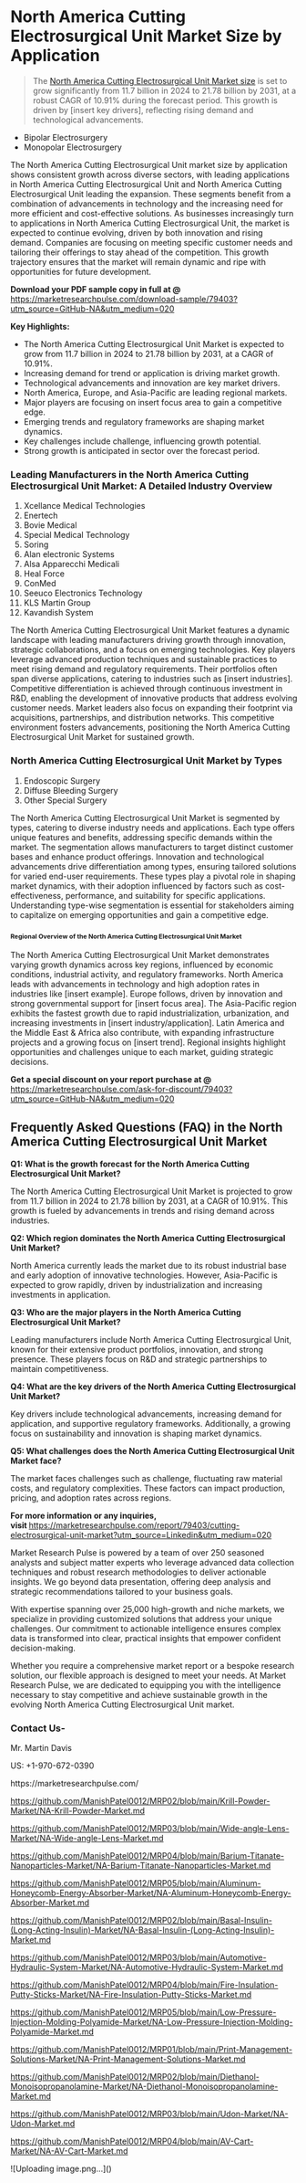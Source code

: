 <h1>North America Cutting Electrosurgical Unit Market&nbsp;Size by Application</h1><blockquote><p>The <a href="https://marketresearchpulse.com/download-sample/79403?utm_source=GitHub-NA&amp;utm_medium=020">North America Cutting Electrosurgical Unit Market size</a> is set to grow significantly from 11.7 billion in 2024 to 21.78 billion by 2031, at a robust CAGR of 10.91% during the forecast period. This growth is driven by [insert key drivers], reflecting rising demand and technological advancements.</p></blockquote><ul><li>Bipolar Electrosurgery<li> Monopolar Electrosurgery</li></ul><p>The North America Cutting Electrosurgical Unit market size by application shows consistent growth across diverse sectors, with leading applications in North America Cutting Electrosurgical Unit and North America Cutting Electrosurgical Unit leading the expansion. These segments benefit from a combination of advancements in technology and the increasing need for more efficient and cost-effective solutions. As businesses increasingly turn to applications in North America Cutting Electrosurgical Unit, the market is expected to continue evolving, driven by both innovation and rising demand. Companies are focusing on meeting specific customer needs and tailoring their offerings to stay ahead of the competition. This growth trajectory ensures that the market will remain dynamic and ripe with opportunities for future development.</p><p><strong>Download your PDF sample copy in full at @ </strong><a href="https://marketresearchpulse.com/download-sample/79403?utm_source=GitHub-NA&amp;utm_medium=020">https://marketresearchpulse.com/download-sample/79403?utm_source=GitHub-NA&amp;utm_medium=020</a></p><p><strong>Key Highlights: </strong></p><ul><li>The North America Cutting Electrosurgical Unit Market is expected to grow from 11.7 billion in 2024 to 21.78 billion by 2031, at a CAGR of 10.91%.</li><li>Increasing demand for trend or application is driving market growth.</li><li>Technological advancements and innovation are key market drivers.</li><li>North America, Europe, and Asia-Pacific are leading regional markets.</li><li>Major players are focusing on insert focus area to gain a competitive edge.</li><li>Emerging trends and regulatory frameworks are shaping market dynamics.</li><li>Key challenges include challenge, influencing growth potential.</li><li>Strong growth is anticipated in sector over the forecast period.</li></ul><h3>Leading Manufacturers in the North America Cutting Electrosurgical Unit Market: A Detailed Industry Overview</h3><ol><li>Xcellance Medical Technologies</li><li>Enertech</li><li>Bovie Medical</li><li>Special Medical Technology</li><li>Soring</li><li>Alan electronic Systems</li><li>Alsa Apparecchi Medicali</li><li>Heal Force</li><li>ConMed</li><li>Seeuco Electronics Technology</li><li>KLS Martin Group</li><li>Kavandish System</li></ol><div class="flex max-w-full flex-col flex-grow"><div class="min-h-8 text-message flex w-full flex-col items-end gap-2 whitespace-normal break-words [.text-message+&amp;]:mt-5" dir="auto" data-message-author-role="assistant" data-message-id="fd8432e4-4910-450d-b182-61b7bfb0a01f" data-message-model-slug="gpt-4o"><div class="flex w-full flex-col gap-1 empty:hidden first:pt-[3px]"><div class="markdown prose w-full break-words dark:prose-invert light"><p>The North America Cutting Electrosurgical Unit Market features a dynamic landscape with leading manufacturers driving growth through innovation, strategic collaborations, and a focus on emerging technologies. Key players leverage advanced production techniques and sustainable practices to meet rising demand and regulatory requirements. Their portfolios often span diverse applications, catering to industries such as [insert industries]. Competitive differentiation is achieved through continuous investment in R&amp;D, enabling the development of innovative products that address evolving customer needs. Market leaders also focus on expanding their footprint via acquisitions, partnerships, and distribution networks. This competitive environment fosters advancements, positioning the North America Cutting Electrosurgical Unit Market for sustained growth.</p></div></div></div></div><h3>North America Cutting Electrosurgical Unit Market by Types</h3><ol><li>Endoscopic Surgery<li> Diffuse Bleeding Surgery<li> Other Special Surgery</li></ol><div class="flex max-w-full flex-col flex-grow"><div class="min-h-8 text-message flex w-full flex-col items-end gap-2 whitespace-normal break-words [.text-message+&amp;]:mt-5" dir="auto" data-message-author-role="assistant" data-message-id="084470be-0bb7-4664-bddf-5156b4f41249" data-message-model-slug="gpt-4o-mini"><div class="flex w-full flex-col gap-1 empty:hidden first:pt-[3px]"><div class="markdown prose w-full break-words dark:prose-invert light"><p>The North America Cutting Electrosurgical Unit Market is segmented by types, catering to diverse industry needs and applications. Each type offers unique features and benefits, addressing specific demands within the market. The segmentation allows manufacturers to target distinct customer bases and enhance product offerings. Innovation and technological advancements drive differentiation among types, ensuring tailored solutions for varied end-user requirements. These types play a pivotal role in shaping market dynamics, with their adoption influenced by factors such as cost-effectiveness, performance, and suitability for specific applications. Understanding type-wise segmentation is essential for stakeholders aiming to capitalize on emerging opportunities and gain a competitive edge.</p></div></div></div></div><h3><span style="font-size: 11px;">Regional Overview of the North America Cutting Electrosurgical Unit Market</span></h3><div class="flex max-w-full flex-col flex-grow"><div class="min-h-8 text-message flex w-full flex-col items-end gap-2 whitespace-normal break-words [.text-message+&amp;]:mt-5" dir="auto" data-message-author-role="assistant" data-message-id="e9038762-ce64-4e30-91c9-9bd413514231" data-message-model-slug="gpt-4o-mini"><div class="flex w-full flex-col gap-1 empty:hidden first:pt-[3px]"><div class="markdown prose w-full break-words dark:prose-invert light"><p>The North America Cutting Electrosurgical Unit Market demonstrates varying growth dynamics across key regions, influenced by economic conditions, industrial activity, and regulatory frameworks. North America leads with advancements in technology and high adoption rates in industries like [insert example]. Europe follows, driven by innovation and strong governmental support for [insert focus area]. The Asia-Pacific region exhibits the fastest growth due to rapid industrialization, urbanization, and increasing investments in [insert industry/application]. Latin America and the Middle East &amp; Africa also contribute, with expanding infrastructure projects and a growing focus on [insert trend]. Regional insights highlight opportunities and challenges unique to each market, guiding strategic decisions.</p></div></div></div></div><p><strong>Get a special discount on your report purchase at @ </strong><a href="https://marketresearchpulse.com/ask-for-discount/79403?utm_source=GitHub-NA&amp;utm_medium=020">https://marketresearchpulse.com/ask-for-discount/79403?utm_source=GitHub-NA&amp;utm_medium=020</a></p><h2>Frequently Asked Questions (FAQ) in the North America Cutting Electrosurgical Unit Market</h2><p><strong>Q1: What is the growth forecast for the North America Cutting Electrosurgical Unit Market?</strong></p><p>The North America Cutting Electrosurgical Unit Market is projected to grow from 11.7 billion in 2024 to 21.78 billion by 2031, at a CAGR of 10.91%. This growth is fueled by advancements in trends and rising demand across industries.</p><p><strong>Q2: Which region dominates the North America Cutting Electrosurgical Unit Market?</strong></p><p>North America currently leads the market due to its robust industrial base and early adoption of innovative technologies. However, Asia-Pacific is expected to grow rapidly, driven by industrialization and increasing investments in application.</p><p><strong>Q3: Who are the major players in the North America Cutting Electrosurgical Unit Market?</strong></p><p>Leading manufacturers include North America Cutting Electrosurgical Unit, known for their extensive product portfolios, innovation, and strong presence. These players focus on R&amp;D and strategic partnerships to maintain competitiveness.</p><p><strong>Q4: What are the key drivers of the North America Cutting Electrosurgical Unit Market?</strong></p><p>Key drivers include technological advancements, increasing demand for application, and supportive regulatory frameworks. Additionally, a growing focus on sustainability and innovation is shaping market dynamics.</p><p><strong>Q5: What challenges does the North America Cutting Electrosurgical Unit Market face?</strong></p><p>The market faces challenges such as challenge, fluctuating raw material costs, and regulatory complexities. These factors can impact production, pricing, and adoption rates across regions.</p><p><strong>For more information or any inquiries, visit&nbsp;</strong><a href="https://marketresearchpulse.com/report/79403/cutting-electrosurgical-unit-market?utm_source=Linkedin&utm_medium=020">https://marketresearchpulse.com/report/79403/cutting-electrosurgical-unit-market?utm_source=Linkedin&utm_medium=020</a></p><p>Market Research Pulse is powered by a team of over 250 seasoned analysts and subject matter experts who leverage advanced data collection techniques and robust research methodologies to deliver actionable insights. We go beyond data presentation, offering deep analysis and strategic recommendations tailored to your business goals.</p><p>With expertise spanning over 25,000 high-growth and niche markets, we specialize in providing customized solutions that address your unique challenges. Our commitment to actionable intelligence ensures complex data is transformed into clear, practical insights that empower confident decision-making.</p><p>Whether you require a comprehensive market report or a bespoke research solution, our flexible approach is designed to meet your needs. At Market Research Pulse, we are dedicated to equipping you with the intelligence necessary to stay competitive and achieve sustainable growth in the evolving North America Cutting Electrosurgical Unit market.</p><h3><strong>Contact Us-</strong></h3><p>Mr. Martin Davis</p><p>US: +1-970-672-0390</p><p>https://marketresearchpulse.com/</p><p><a href="https://github.com/ManishPatel0012/MRP02/blob/main/Krill-Powder-Market/NA-Krill-Powder-Market.md">https://github.com/ManishPatel0012/MRP02/blob/main/Krill-Powder-Market/NA-Krill-Powder-Market.md</a></p><p><a href="https://github.com/ManishPatel0012/MRP03/blob/main/Wide-angle-Lens-Market/NA-Wide-angle-Lens-Market.md">https://github.com/ManishPatel0012/MRP03/blob/main/Wide-angle-Lens-Market/NA-Wide-angle-Lens-Market.md</a></p><p><a href="https://github.com/ManishPatel0012/MRP04/blob/main/Barium-Titanate-Nanoparticles-Market/NA-Barium-Titanate-Nanoparticles-Market.md">https://github.com/ManishPatel0012/MRP04/blob/main/Barium-Titanate-Nanoparticles-Market/NA-Barium-Titanate-Nanoparticles-Market.md</a></p><p><a href="https://github.com/ManishPatel0012/MRP05/blob/main/Aluminum-Honeycomb-Energy-Absorber-Market/NA-Aluminum-Honeycomb-Energy-Absorber-Market.md">https://github.com/ManishPatel0012/MRP05/blob/main/Aluminum-Honeycomb-Energy-Absorber-Market/NA-Aluminum-Honeycomb-Energy-Absorber-Market.md</a></p><p><a href="https://github.com/ManishPatel0012/MRP02/blob/main/Basal-Insulin-(Long-Acting-Insulin)-Market/NA-Basal-Insulin-(Long-Acting-Insulin)-Market.md">https://github.com/ManishPatel0012/MRP02/blob/main/Basal-Insulin-(Long-Acting-Insulin)-Market/NA-Basal-Insulin-(Long-Acting-Insulin)-Market.md</a></p><p><a href="https://github.com/ManishPatel0012/MRP03/blob/main/Automotive-Hydraulic-System-Market/NA-Automotive-Hydraulic-System-Market.md">https://github.com/ManishPatel0012/MRP03/blob/main/Automotive-Hydraulic-System-Market/NA-Automotive-Hydraulic-System-Market.md</a></p><p><a href="https://github.com/ManishPatel0012/MRP04/blob/main/Fire-Insulation-Putty-Sticks-Market/NA-Fire-Insulation-Putty-Sticks-Market.md">https://github.com/ManishPatel0012/MRP04/blob/main/Fire-Insulation-Putty-Sticks-Market/NA-Fire-Insulation-Putty-Sticks-Market.md</a></p><p><a href="https://github.com/ManishPatel0012/MRP05/blob/main/Low-Pressure-Injection-Molding-Polyamide-Market/NA-Low-Pressure-Injection-Molding-Polyamide-Market.md">https://github.com/ManishPatel0012/MRP05/blob/main/Low-Pressure-Injection-Molding-Polyamide-Market/NA-Low-Pressure-Injection-Molding-Polyamide-Market.md</a></p><p><a href="https://github.com/ManishPatel0012/MRP01/blob/main/Print-Management-Solutions-Market/NA-Print-Management-Solutions-Market.md">https://github.com/ManishPatel0012/MRP01/blob/main/Print-Management-Solutions-Market/NA-Print-Management-Solutions-Market.md</a></p><p><a href="https://github.com/ManishPatel0012/MRP02/blob/main/Diethanol-Monoisopropanolamine-Market/NA-Diethanol-Monoisopropanolamine-Market.md">https://github.com/ManishPatel0012/MRP02/blob/main/Diethanol-Monoisopropanolamine-Market/NA-Diethanol-Monoisopropanolamine-Market.md</a></p><p><a href="https://github.com/ManishPatel0012/MRP03/blob/main/Udon-Market/NA-Udon-Market.md">https://github.com/ManishPatel0012/MRP03/blob/main/Udon-Market/NA-Udon-Market.md</a></p><p><a href="https://github.com/ManishPatel0012/MRP04/blob/main/AV-Cart-Market/NA-AV-Cart-Market.md">https://github.com/ManishPatel0012/MRP04/blob/main/AV-Cart-Market/NA-AV-Cart-Market.md</a></p>
![Uploading image.png…]()
